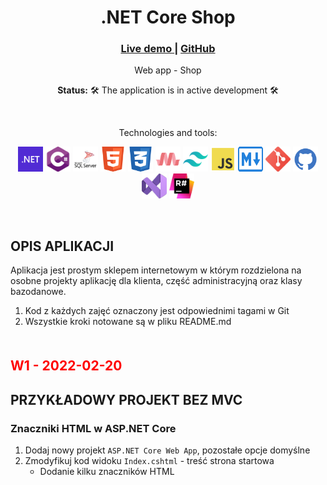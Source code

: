 <div align="center">
    <h1>.NET Core Shop</h1>
    <h3>
        <a href="#">
            Live demo
        </a>
        <span> | </span>
        <a href="https://github.com/everstudybee/s6-dotnet-core-shop">
            GitHub
        </a>
    </h3>
    <p>Web app - Shop</p>
    <p><b>Status:</b> 🛠️ The application is in active development 🛠️</p>
    <br>
    <p>Technologies and tools:</p>
    <p>
        <img src="docs/img/dotnet.svg" width="40" height="40" alt="dotnet"/>
        <img src="docs/img/csharp.svg" width="40" height="40" alt="csharp"/>
        <img src="docs/img/sqlserver.svg" width="40" height="40" alt="sqlserver"/>
        <img src="docs/img/html5.svg" width="40" height="40" alt="html"/>
        <img src="docs/img/css3.svg" width="40" height="40" alt="css"/>
        <img src="docs/img/materialize.svg" width="40" height="40" alt="materialize"/>
        <img src="docs/img/tailwind.svg" width="40" height="40" alt="tailwind"/>
        <img src="docs/img/js.svg" width="40" height="40" alt="javascript"/>
        <img src="docs/img/md.svg" width="40" height="40" alt="markdown"/>
        <img src="docs/img/git.svg" width="40" height="40" alt="git"/>
        <img src="docs/img/github.svg" width="40" height="40" alt="github"/>
        <img src="docs/img/vs.svg" width="40" height="40" alt="visualstudio2022"/>
        <img src="docs/img/reshaper.svg" width="40" height="40" alt="reshaper"/>
    </p>
</div>
<br>

## OPIS APLIKACJI

Aplikacja jest prostym sklepem internetowym w którym rozdzielona na osobne projekty aplikację dla klienta, część administracyjną oraz klasy bazodanowe.

1. Kod z każdych zajęć oznaczony jest odpowiednimi tagami w Git
2. Wszystkie kroki notowane są w pliku README.md

<h2 class="movie">W1 - 2022-02-20</h2>

## PRZYKŁADOWY PROJEKT BEZ MVC

### Znaczniki HTML w ASP.NET Core

1. Dodaj nowy projekt `ASP.NET Core Web App`, pozostałe opcje domyślne
2. Zmodyfikuj kod widoku `Index.cshtml` - treść strona startowa
   - Dodanie kilku znaczników HTML









<style>
    .movie {
        color:red;
        margin: 50px 0 20px 0 !important;
    }
</style>